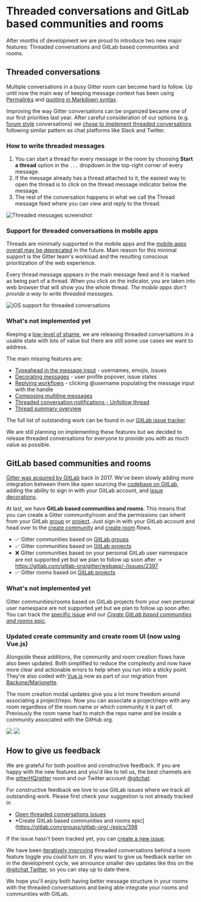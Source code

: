 # Threaded conversations and GitLab based communities and rooms

After months of development we are proud to introduce two new major features: Threaded conversations and GitLab based communities and rooms.

## Threaded conversations

Multiple conversations in a busy Gitter room can become hard to follow. Up until now the main way of keeping message context has been using [Permalinks](https://gitlab.com/gitlab-org/gitter/webapp/-/blob/develop/docs/messages.md#permalinks) and [quoting in Markdown syntax](https://daringfireball.net/projects/markdown/syntax#blockquote).

Improving the way Gitter conversations can be organized became one of our first priorities last year. After careful consideration of our options (e.g. [forum style](https://gitlab.com/gitlab-org/gitter/webapp/-/issues/741#note_171220229) conversations) we [chose to implement threaded conversations](https://gitlab.com/gitlab-org/gitter/webapp/-/issues/2143) following similar pattern as chat platforms like Slack and Twitter.

### How to write threaded messages

1. You can start a thread for every message in the room by choosing **Start a thread** option in the `...` dropdown in the top-right corner of every message.
2. If the message already has a thread attached to it, the easiest way to open the thread is to click on the thread message indicator below the message.
3. The rest of the conversation happens in what we call the Thread message feed where you can view and reply to the thread.

![Threaded messages screenshot](https://i.imgur.com/7MRkEAT.png)

### Support for threaded conversations in mobile apps

Threads are minimally supported in the mobile apps and the [mobile apps overall may be deprecated](https://gitlab.com/gitlab-org/gitter/webapp/-/issues/2281) in the future. Main reason for this minimal support is the Gitter team's workload and the resulting conscious prioritization of the web experience.

Every thread message appears in the main message feed and it is marked as being part of a thread. When you click on the indicator, you are taken into web browser that will show you the whole thread. *The mobile apps don't provide a way to write threaded messages.*

![iOS support for threaded conversations](https://gitlab.com/gitlab-org/gitter/webapp/uploads/fa8e50053ac25a386d441da7cdbe4c03/Kapture_2020-02-03_at_14.54.46.gif)

### What's not implemented yet

Keeping a [low-level of shame](https://about.gitlab.com/handbook/values/#low-level-of-shame), we are releasing threaded conversations in a usable state with lots of value but there are still some use cases we want to address.

The main missing features are:

- [Typeahead in the message input](https://gitlab.com/gitlab-org/gitter/webapp/-/issues/2344) - usernames, emojis, issues
- [Decorating messages](https://gitlab.com/gitlab-org/gitter/webapp/-/issues/2340) - user profile popover, issue states
- [Replying workflows](https://gitlab.com/gitlab-org/gitter/webapp/-/issues/2341) - clicking @username populating the message input with the handle
- [Composing multiline messages](https://gitlab.com/gitlab-org/gitter/webapp/-/issues/2338)
- [Threaded conversation notifications - Unfollow thread](https://gitlab.com/gitlab-org/gitter/webapp/-/issues/2483)
- [Thread summary overview](https://gitlab.com/gitlab-org/gitter/webapp/-/issues/2431)

The full list of outstanding work can be found in our [GitLab issue tracker](https://gitlab.com/gitlab-org/gitter/webapp/-/issues?scope=all&utf8=%E2%9C%93&state=opened&label_name[]=threaded-conversations).

We are still planning on implementing these features but we decided to release threaded conversations for everyone to provide you with as much value as possible.

## GitLab based communities and rooms

[Gitter was acquired by GitLab](https://about.gitlab.com/blog/2017/03/15/gitter-acquisition/) back in 2017.
We've been slowly adding more integration between them like open sourcing the [codebase on GitLab](https://gitlab.com/gitlab-org/gitter/webapp), adding the ability to sign in with your GitLab account, and [issue decorations](https://gitlab.com/gitlab-org/gitter/webapp/-/blob/develop/docs/messages.md#issuable-decorations).

At last, we have **GitLab based communities and rooms**. This means that you can create a Gitter community/room and the permissions can inherit from your GitLab [group](https://docs.gitlab.com/ee/user/group/) or [project](https://docs.gitlab.com/ee/user/project/). Just sign in with your GitLab account and head over to the [create community](https://gitlab.com/gitlab-org/gitter/webapp/-/blob/develop/docs/communities.md#community-creation) and [create room](https://gitlab.com/gitlab-org/gitter/webapp/-/blob/develop/docs/rooms.md#room-creation) flows.

 - :white_check_mark: Gitter communities based on [GitLab groups](https://docs.gitlab.com/ee/user/group/)
 - :white_check_mark: Gitter communities based on [GitLab projects](https://docs.gitlab.com/ee/user/project/)
 - :x: Gitter communities based on your personal GitLab user namespace are not supported yet but we plan to follow up soon after -> https://gitlab.com/gitlab-org/gitter/webapp/-/issues/2397
 - :white_check_mark: Gitter rooms based on [GitLab projects](https://docs.gitlab.com/ee/user/project/)


### What's not implemented yet

Gitter communities/rooms based on GitLab projects from your own personal user namespace are not supported yet but we plan to follow up soon after. You can track the [specific issue](https://gitlab.com/gitlab-org/gitter/webapp/-/issues/2397) and our [*Create GitLab based communities and rooms* epic](https://gitlab.com/groups/gitlab-org/-/epics/398).



### Updated create community and create room UI (now using Vue.js)

Alongside these additions, the community and room creation flows have also been updated.
Both simplified to reduce the complexity and now have more clear and actionable errors to help when you run into a sticky point. They're also coded with [Vue.js](https://vuejs.org/) now as part of our migration from [Backone/Marionette](https://marionettejs.com/).

The room creation modal updates give you a lot more freedom around associating a project/repo.
Now you can associate a project/repo with any room regardless of the room name or which community it is part of.
Previously the room name had to match the repo name and be inside a community associated with the GitHub org.

![](https://i.imgur.com/b8Kty6d.png) ![](https://i.imgur.com/yOobB1g.png)

## How to give us feedback

We are grateful for both positive and constructive feedback. If you are happy with the new features and you'd like to tell us, the best channels are the [gitterHQ/gitter](https://gitter.im/gitterHQ/gitter) room and our Twitter account [@gitchat](https://twitter.com/gitchat).

For constructive feedback we love to use GitLab issues where we track all outstanding work. Please first check your suggestion is not already tracked in

- [Open threaded conversations issues](https://gitlab.com/gitlab-org/gitter/webapp/-/issues?scope=all&utf8=%E2%9C%93&state=opened&label_name[]=threaded-conversations)
- *Create GitLab based communities and rooms epic](https://gitlab.com/groups/gitlab-org/-/epics/398

If the issue hasn't been tracked yet, you can [create a new issue](https://gitlab.com/gitlab-org/gitter/webapp/-/issues/new?issue%5Bassignee_id%5D=&issue%5Bmilestone_id%5D=).

We have been [iteratively improving](https://about.gitlab.com/handbook/values/#iteration) threaded conversations behind a room feature toggle you could turn on. If you want to give us feedback earlier on in the development cycle, we announce smaller dev updates like this on the [@gitchat Twitter](https://twitter.com/gitchat), so you can stay up to date there.

We hope you'll enjoy both having better message structure in your rooms with the threaded conversations and being able integrate your rooms and communities with GitLab.

